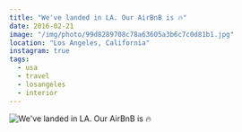 ```yaml
---
title: "We've landed in LA. Our AirBnB is 🔥"
date: 2016-02-21
image: "/img/photo/99d8289708c78a63605a3b6c7c0d81b1.jpg"
location: "Los Angeles, California"
instagram: true
tags:
  - usa
  - travel
  - losangeles
  - interior
---
```


![We've landed in LA. Our AirBnB is 🔥](/img/photo/99d8289708c78a63605a3b6c7c0d81b1.jpg)
